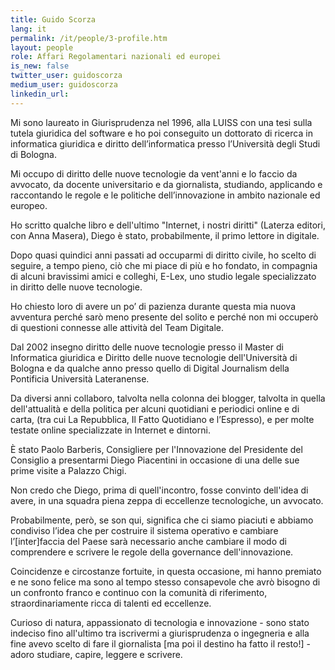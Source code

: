 ```yaml
---
title: Guido Scorza
lang: it
permalink: /it/people/3-profile.htm
layout: people
role: Affari Regolamentari nazionali ed europei
is_new: false
twitter_user: guidoscorza
medium_user: guidoscorza
linkedin_url:
---
```

Mi sono laureato in Giurisprudenza nel 1996, alla LUISS con una tesi sulla tutela giuridica del software e ho poi conseguito un dottorato di ricerca in informatica giuridica e diritto dell’informatica presso l’Università degli Studi di Bologna.

Mi occupo di diritto delle nuove tecnologie da vent'anni e lo faccio da avvocato, da docente universitario e da giornalista, studiando, applicando e raccontando le regole e le politiche dell’innovazione in ambito nazionale ed europeo.

Ho scritto qualche libro e dell'ultimo "Internet, i nostri diritti" (Laterza editori, con Anna Masera), Diego è stato, probabilmente, il primo lettore in digitale.

Dopo quasi quindici anni passati ad occuparmi di diritto civile, ho scelto di seguire, a tempo pieno, ciò che mi piace di più e ho fondato, in compagnia di alcuni bravissimi amici e colleghi, E-Lex, uno studio legale specializzato in diritto delle nuove tecnologie.

Ho chiesto loro di avere un po’ di pazienza durante questa mia nuova avventura perché sarò meno presente del solito e perché non mi occuperò di questioni connesse alle attività del Team Digitale.  

Dal 2002 insegno diritto delle nuove tecnologie presso il Master di Informatica giuridica e Diritto delle nuove tecnologie dell'Università di Bologna e da qualche anno presso quello di Digital Journalism della Pontificia Università Lateranense.

Da diversi anni collaboro, talvolta nella colonna dei blogger, talvolta in quella dell'attualità e della politica per alcuni quotidiani e periodici online e di carta, (tra cui La Repubblica, Il Fatto Quotidiano e l’Espresso), e per molte testate online specializzate in Internet e dintorni.

È stato Paolo Barberis, Consigliere per l'Innovazione del Presidente del Consiglio a presentarmi Diego Piacentini in occasione di una delle sue prime visite a Palazzo Chigi.

Non credo che Diego, prima di quell'incontro, fosse convinto dell'idea di avere, in una squadra piena zeppa di eccellenze tecnologiche, un avvocato.

Probabilmente, però, se son qui, significa che ci siamo piaciuti e abbiamo condiviso l’idea che per costruire il sistema operativo e cambiare l’[inter]faccia del Paese sarà necessario anche cambiare il modo di comprendere e scrivere le regole della governance dell'innovazione.

Coincidenze e circostanze fortuite, in questa occasione, mi hanno premiato e ne sono felice ma sono al tempo stesso consapevole che avrò bisogno di un confronto franco e continuo con la comunità di riferimento, straordinariamente ricca di talenti ed eccellenze.

Curioso di natura, appassionato di tecnologia e innovazione - sono stato indeciso fino all'ultimo tra iscrivermi a giurisprudenza o ingegneria e alla fine avevo scelto di fare il giornalista [ma poi il destino ha fatto il resto!] - adoro studiare, capire, leggere e scrivere.
